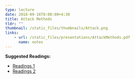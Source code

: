 ```yaml
---
type: lecture
date: 2018-09-16T8:00:00+4:30
title: Attack Methods
tldr: ""
thumbnail: /static_files/thumbnails/Attack.png
links: 
    - url: /static_files/presentations/AttackMethods.pdf
      name: notes
---
```

**Suggested Readings:**
- [Readings 1](http://example.com)
- [Readings 2](http://example.com)

